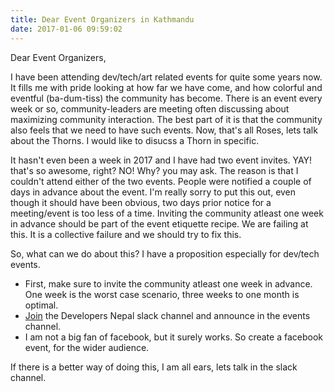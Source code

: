```yaml
---
title: Dear Event Organizers in Kathmandu
date: 2017-01-06 09:59:02
---
```

Dear Event Organizers,

I have been attending dev/tech/art related events for quite some years now. It fills me with pride looking at how far we have come, and how colorful and eventful (ba-dum-tiss) the community has become. There is an event every week or so, community-leaders are meeting often discussing about maximizing community interaction. The best part of it is that the community also feels that we need to have such events. Now, that's all Roses, lets talk about the Thorns. I would like to disucss a Thorn in specific.

It hasn't even been a week in 2017 and I have had two event invites. YAY! that's so awesome, right? NO! Why? you may ask. The reason is that I couldn't attend either of the two events. People were notified a couple of days in advance about the event. I'm really sorry to put this out, even though it should have been obvious, two days prior notice for a meeting/event  is too less of a time. Inviting the community atleast one week in advance should be part of the event etiquette recipe. We are failing at this. It is a collective failure and we should try to fix this.

So, what can we do about this? I have a proposition especially for dev/tech events. 

 * First, make sure to invite the community atleast one week in advance. One week is the worst case scenario, three weeks to one month is optimal.
 * [Join](https://developersnepal.herokuapp.com/) the Developers Nepal slack channel and announce in the events channel.
 * I am not a big fan of facebook, but it surely works. So create a facebook event, for the wider audience.

If there is a better way of doing this, I am all ears, lets talk in the slack channel.
